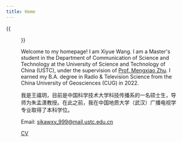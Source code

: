 ```yaml
---
title: Home
---
```


{{<figure src="/images/IMG_9040.JPG" title="Me in Hefei, China, in 2024 Spring" width="550">}}

Welcome to my homepage!
I am Xiyue Wang. I am a Master's student in the Department of Communication of Science and Technology at the University of Science and Technology of China (USTC), under the supervision of [Prof. Mengxiao Zhu](https://sites.google.com/site/mengxiaozhu/home). I earned my B.A. degree in Radio & Television Science from the China University of Geosciences (CUG) in 2022.

我是王禧玥，目前是中国科学技术大学科技传播系的一名硕士生，导师为朱孟潇教授。在此之前，我在中国地质大学（武汉）广播电视学专业取得了本科学位。

Email: <sikawxy_999@mail.ustc.edu.cn><br>

[CV](pdf/CV_0128.pdf)